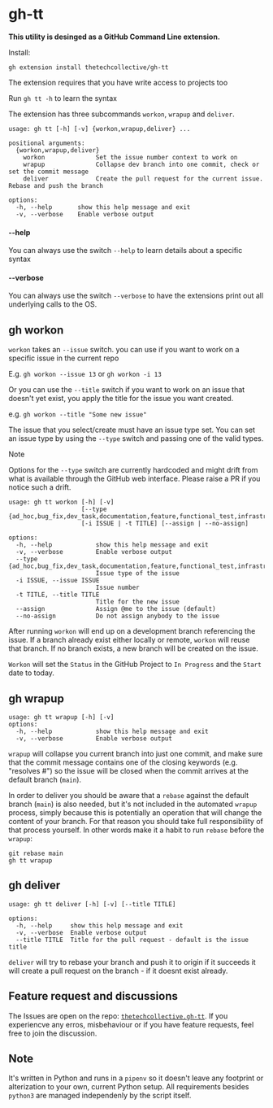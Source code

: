 # gh-tt

**This utility is desinged as a GitHub Command Line extension.**

Install:

```
gh extension install thetechcollective/gh-tt
```

The extension requires that you have write access to projects too

Run `gh tt -h` to learn the syntax


The extension has three subcommands `workon`, `wrapup` and `deliver`. 

```shell
usage: gh tt [-h] [-v] {workon,wrapup,deliver} ...

positional arguments:
  {workon,wrapup,deliver}
    workon              Set the issue number context to work on
    wrapup              Collapse dev branch into one commit, check or set the commit message
    deliver             Create the pull request for the current issue. Rebase and push the branch

options:
  -h, --help       show this help message and exit
  -v, --verbose    Enable verbose output
```

#### --help
You can always use the switch `--help` to learn details about a specific syntax

#### --verbose
You can always use the switch `--verbose` to have the extensions print out all underlying calls to the OS.
## gh workon

`workon` takes an `--issue` switch. you can use if you want to work on a specific issue in the current repo

E.g. `gh workon --issue 13` or `gh workon -i 13`

Or you can use the `--title` switch if you want to work on an issue that doesn't yet exist, you apply the title for the issue you want created.

e.g. `gh workon --title "Some new issue"`

The issue that you select/create must have an issue type set. You can set an issue type by using the `--type` switch and passing one of the valid types.

> [!NOTE]
> Options for the `--type` switch are currently hardcoded and might drift from what is available through the GitHub web interface. Please raise a PR if you notice such a drift.


```shell
usage: gh tt workon [-h] [-v]
                    [--type {ad_hoc,bug_fix,dev_task,documentation,feature,functional_test,infrastructure,refactor,unittest,user_story_arla}]
                    [-i ISSUE | -t TITLE] [--assign | --no-assign]

options:
  -h, --help            show this help message and exit
  -v, --verbose         Enable verbose output
  --type {ad_hoc,bug_fix,dev_task,documentation,feature,functional_test,infrastructure,refactor,unittest,user_story_arla}
                        Issue type of the issue
  -i ISSUE, --issue ISSUE
                        Issue number
  -t TITLE, --title TITLE
                        Title for the new issue
  --assign              Assign @me to the issue (default)
  --no-assign           Do not assign anybody to the issue
```

After running `workon` will end up on a development branch referencing the issue. If a branch already exist either locally or remote, `workon` will reuse that branch. If no branch exists, a new branch will be created on the issue.

`Workon` will set the `Status` in the GitHub Project to `In Progress` and the `Start` date to today.

## gh wrapup


```shell
usage: gh tt wrapup [-h] [-v] 
options:
  -h, --help            show this help message and exit
  -v, --verbose         Enable verbose output
```

`wrapup` will collapse you current branch into just one commit, and make sure that the commit message contains one of the closing keywords (e.g. "resolves #<issue>") so the issue will be closed when the commit arrives at the default branch (`main`).

In order to deliver you should be aware that a `rebase` against the default branch (`main`) is also needed, but it's not included in the automated `wrapup` process, simply because this is potentially an operation that will change the content of your branch. For that reason you should take full responsibility of that process yourself. In other words make it a habit to run `rebase` before the `wrapup`:

```shell
git rebase main
gh tt wrapup
```

## gh deliver

```shell
usage: gh tt deliver [-h] [-v] [--title TITLE]

options:
  -h, --help     show this help message and exit
  -v, --verbose  Enable verbose output
  --title TITLE  Title for the pull request - default is the issue title
```

`deliver` will try to rebase your branch and push it to origin if it succeeds it will create a pull request on the branch - if it doesnt exist already.

## Feature request and discussions

The Issues are open on the repo: [`thetechcollective.gh-tt`](https://github.com/thetechcollective/gh-tt/issues). If you experiencve any erros, misbehaviour or if you have feature requests, feel free to join the discussion.

## Note
It's written in Python and runs in a `pipenv` so it doesn't leave any footprint or alterization to your own, current Python setup. All requirements besides `python3` are managed independenly by the script itself.
